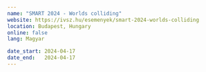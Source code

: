 ```yaml
---
name: "SMART 2024 - Worlds colliding"
website: https://ivsz.hu/esemenyek/smart-2024-worlds-colliding
location: Budapest, Hungary
online: false
lang: Magyar

date_start: 2024-04-17
date_end:   2024-04-17
---
```


